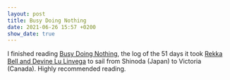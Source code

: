 ```yaml
---
layout: post
title: Busy Doing Nothing
date: 2021-06-26 15:57 +0200
show_date: true
---
```


I finished reading [Busy Doing
Nothing](https://hundredrabbits.itch.io/busy-doing-nothing), the log of the 51
days it took [Rekka Bell and Devine Lu Linvega](https://100r.co) to sail from Shinoda (Japan) to
Victoria (Canada). Highly recommended reading.
